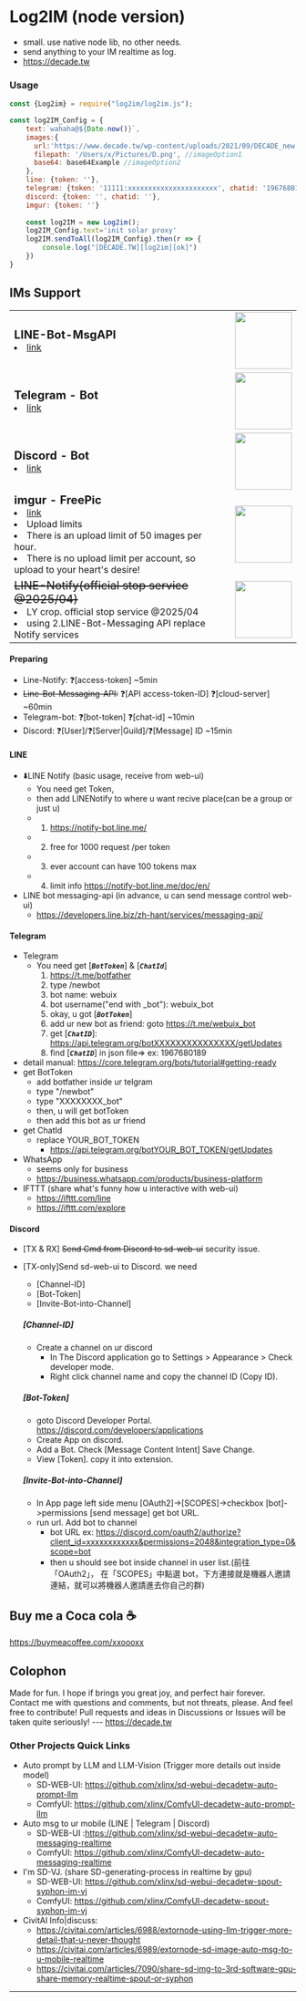 # Log2IM (node version)
* small. use native node lib, no other needs.
* send anything to your IM realtime as log.
* https://decade.tw

### Usage

```javascript
const {Log2im} = require("log2im/log2im.js");

const log2IM_Config = {
    text:`wahaha@${Date.now()}`,
    images:{
      url:'https://www.decade.tw/wp-content/uploads/2021/09/DECADE_new.png',
      filepath: '/Users/x/Pictures/D.png', //imageOption1
      base64: base64Example //imageOption2
    },
    line: {token: ''},
    telegram: {token: '11111:xxxxxxxxxxxxxxxxxxxxxx', chatid: '1967680189'},
    discord: {token: '', chatid: ''},
    imgur: {token: ''}
    
    const log2IM = new Log2im();
    log2IM_Config.text='init solar proxy'
    log2IM.sendToAll(log2IM_Config).then(r => {
        console.log("[DECADE.TW][log2im][ok]")
    })
}
```

## IMs Support 
<table style="border-width:0px">

 <tr>
    <td><b style="font-size:20px">LINE-Bot-MsgAPI</b>
    <li><a href="https://developers.line.biz/zh-hant/services/messaging-api/">link</a></li></td>
    <td><img width="100px" src="https://developers.line.biz/assets/img/products/messaging-api/p1.svg"></td>
 </tr>

 <tr>
    <td><b style="font-size:20px">Telegram - Bot</b><li><a href="https://core.telegram.org/api">link</a></li></td>
    <td><img width="100px" src="https://upload.wikimedia.org/wikipedia/commons/thumb/8/82/Telegram_logo.svg/512px-Telegram_logo.svg.png"></td>
 </tr>
 <tr>
    <td><b style="font-size:20px">Discord - Bot</b><li><a href="https://discord.com/developers/applications">link</a></li></td>
    <td><img width="100px" src="https://cdn.prod.website-files.com/6257adef93867e50d84d30e2/636e0b5061df29d55a92d945_full_logo_blurple_RGB.svg"></td>
 </tr>
 <tr>
    <td><b style="font-size:20px">imgur - FreePic</b> 
        <li><a href="https://imgur.com/account/settings/apps">link</a></li>
        <li>Upload limits</li>
        <li>There is an upload limit of 50 images per hour. </li>
        <li>There is no upload limit per account, so upload to your heart's desire!</li> </td>
    <td><img width="100px" src="https://s.imgur.com/images/imgur-logo.svg"></td>
 </tr>
 <tr>
    <td><strike style="font-size:20px">LINE-Notify(official stop service @2025/04)</strike>
    <li>LY crop. official stop service @2025/04</li>
    <li>using 2.LINE-Bot-Messaging API replace Notify services</li></td>
    <td><b style="font-size:20px"><img width="100px" src="https://upload.wikimedia.org/wikipedia/commons/thumb/4/41/LINE_logo.svg/320px-LINE_logo.svg.png"></td>
 </tr>
</table>

#### Preparing
* Line-Notify: ❓[access-token] ~5min
* ~~Line-Bot-Messaging-API:~~ ❓[API access-token-ID] ❓[cloud-server] ~60min
* Telegram-bot: ❓[bot-token] ❓[chat-id] ~10min
* Discord: ❓[User]/❓[Server|Guild]/❓[Message] ID ~15min

#### LINE
* ⬇️LINE Notify (basic usage, receive from web-ui)
    * You need get Token,
    * then add LINENotify to where u want recive place(can be a group or just u)
    * 1. https://notify-bot.line.me/
    * 2. free for 1000 request /per token
    * 3. ever account can have 100 tokens max
    * 4. limit info https://notify-bot.line.me/doc/en/
* LINE bot messaging-api (in advance, u can send message control web-ui)
    * https://developers.line.biz/zh-hant/services/messaging-api/
#### Telegram
* Telegram
    * You need get [**_`BotToken`_**] & [**_`ChatId`_**]
        1. https://t.me/botfather
        2. type /newbot
        3. bot name: webuix
        4. bot username("end with _bot"): webuix_bot
        5. okay, u got [**_`BotToken`_**]
        6. add ur new bot as friend: goto https://t.me/webuix_bot
        7. get [**_`ChatID`_**]: https://api.telegram.org/botXXXXXXXXXXXXXXX/getUpdates
        8. find [**_`ChatID`_**] in json file=> ex: 1967680189
* detail manual: https://core.telegram.org/bots/tutorial#getting-ready
* get BotToken
    * add botfather inside ur telgram
    * type "/newbot"
    * type "XXXXXXXX_bot"
    * then, u will get botToken
    * then add this bot as ur friend
* get ChatId
    * replace YOUR_BOT_TOKEN
        * https://api.telegram.org/botYOUR_BOT_TOKEN/getUpdates
* WhatsApp
    * seems only for business
    * https://business.whatsapp.com/products/business-platform
* IFTTT (share what's funny how u interactive with web-ui)
    * https://ifttt.com/line
    * https://ifttt.com/explore
#### Discord
* [TX & RX] ~~Send Cmd from Discord to sd-web-ui~~ security issue.
* [TX-only]Send sd-web-ui to Discord. we need
    * [Channel-ID]
    * [Bot-Token]
    * [Invite-Bot-into-Channel]

  ##### [Channel-ID]
    * Create a channel on ur discord
        * In The Discord application go to Settings > Appearance > Check developer mode.
        * Right click channel name and copy the channel ID (Copy ID).
  ##### [Bot-Token]
    * goto Discord Developer Portal. https://discord.com/developers/applications
    * Create App on discord.
    * Add a Bot. Check [Message Content Intent] Save Change.
    * View [Token]. copy it into extension.
  ##### [Invite-Bot-into-Channel]
    * In App page left side menu [OAuth2]->[SCOPES]->checkbox [bot]->permissions [send message] get bot URL.
    * run url. Add bot to channel
        * bot URL ex: https://discord.com/oauth2/authorize?client_id=xxxxxxxxxxxx&permissions=2048&integration_type=0&scope=bot
        * then u should see bot inside channel in user list.(前往「OAuth2」， 在「SCOPES」中點選 bot，下方連接就是機器人邀請連結，就可以將機器人邀請進去你自己的群)



## Buy me a Coca cola ☕

https://buymeacoffee.com/xxoooxx

## Colophon

Made for fun. I hope if brings you great joy, and perfect hair forever. Contact me with questions and comments, but not threats, please. And feel free to contribute! Pull requests and ideas in Discussions or Issues will be taken quite seriously!
--- https://decade.tw


### Other Projects Quick Links

* Auto prompt by LLM and LLM-Vision (Trigger more details out inside model)
    * SD-WEB-UI: https://github.com/xlinx/sd-webui-decadetw-auto-prompt-llm
    * ComfyUI:   https://github.com/xlinx/ComfyUI-decadetw-auto-prompt-llm
* Auto msg to ur mobile  (LINE | Telegram | Discord)
    * SD-WEB-UI :https://github.com/xlinx/sd-webui-decadetw-auto-messaging-realtime
    * ComfyUI:  https://github.com/xlinx/ComfyUI-decadetw-auto-messaging-realtime
* I'm SD-VJ. (share SD-generating-process in realtime by gpu)
    * SD-WEB-UI: https://github.com/xlinx/sd-webui-decadetw-spout-syphon-im-vj
    * ComfyUI:   https://github.com/xlinx/ComfyUI-decadetw-spout-syphon-im-vj
* CivitAI Info|discuss:
    * https://civitai.com/articles/6988/extornode-using-llm-trigger-more-detail-that-u-never-thought
    * https://civitai.com/articles/6989/extornode-sd-image-auto-msg-to-u-mobile-realtime
    * https://civitai.com/articles/7090/share-sd-img-to-3rd-software-gpu-share-memory-realtime-spout-or-syphon

<hr/>